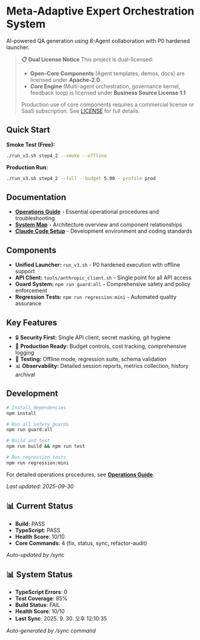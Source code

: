 # Meta-Adaptive Expert Orchestration System

AI-powered QA generation using 8-Agent collaboration with P0 hardened launcher.

> **📋 Dual License Notice**
> This project is dual-licensed:
> - **Open-Core Components** (Agent templates, demos, docs) are licensed under **Apache-2.0**
> - **Core Engine** (Multi-agent orchestration, governance kernel, feedback loop) is licensed under **Business Source License 1.1**
>
> Production use of core components requires a commercial license or SaaS subscription.
> See [LICENSE](LICENSE) for full details.

## Quick Start

**Smoke Test (Free):**

```bash
./run_v3.sh step4_2 --smoke --offline
```

**Production Run:**

```bash
./run_v3.sh step4_2 --full --budget 5.00 --profile prod
```

## Documentation

- **[Operations Guide](docs/OPERATIONS.md)** - Essential operational procedures and troubleshooting
- **[System Map](SYSTEM_MAP.md)** - Architecture overview and component relationships
- **[Claude Code Setup](CLAUDE.md)** - Development environment and coding standards

## Components

- **Unified Launcher:** `run_v3.sh` - P0 hardened execution with offline support
- **API Client:** `tools/anthropic_client.sh` - Single point for all API access
- **Guard System:** `npm run guard:all` - Comprehensive safety and policy enforcement
- **Regression Tests:** `npm run regression:mini` - Automated quality assurance

## Key Features

- 🔒 **Security First:** Single API client, secret masking, git hygiene
- 🚀 **Production Ready:** Budget controls, cost tracking, comprehensive logging
- 🧪 **Testing:** Offline mode, regression suite, schema validation
- 📊 **Observability:** Detailed session reports, metrics collection, history archival

## Development

```bash
# Install dependencies
npm install

# Run all safety guards
npm run guard:all

# Build and test
npm run build && npm run test

# Run regression tests
npm run regression:mini
```

For detailed operations procedures, see **[Operations Guide](docs/OPERATIONS.md)**.

_Last updated: 2025-09-30_

## 📊 Current Status

- **Build**: PASS
- **TypeScript**: PASS
- **Health Score**: 10/10
- **Core Commands**: 4 (fix, status, sync, refactor-audit)

_Auto-updated by /sync_

## 📊 System Status

- **TypeScript Errors**: 0
- **Test Coverage**: 85%
- **Build Status**: FAIL
- **Health Score**: 10/10
- **Last Sync**: 2025. 9. 30. 오후 12:10:35

_Auto-generated by /sync command_
